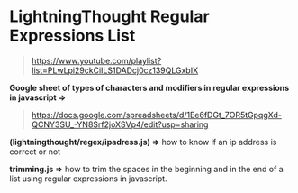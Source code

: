 # **LightningThought Regular Expressions List**

>https://www.youtube.com/playlist?list=PLwLpi29ckCiILS1DADcj0cz139QLGxbIX

**Google sheet of types of characters and modifiers in regular expressions in javascript =>**
>https://docs.google.com/spreadsheets/d/1Ee6fDGt_7OR5tGpqgXd-QCNY3SU_-YN8Srf2joXSVp4/edit?usp=sharing


**(lightningthought/regex/ipadress.js) =>**
how to know if an ip address is correct or not

**trimming.js =>**
how to trim the spaces in the beginning and in the end of a list using regular expressions in javascript.
